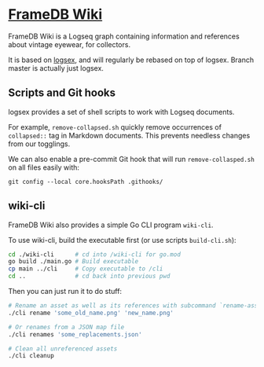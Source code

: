 # [FrameDB Wiki](https://framedb.github.io/wiki)

FrameDB Wiki is a Logseq graph containing information and references
about vintage eyewear, for collectors.

It is based on [logsex](https://github.com/soyart/logsex),
and will regularly be rebased on top of logsex. Branch master
is actually just logsex.

## Scripts and Git hooks

logsex provides a set of shell scripts to work with Logseq documents.

For example, `remove-collapsed.sh` quickly remove occurrences of `collapsed::`
tag in Markdown documents. This prevents needless changes from our togglings.

We can also enable a pre-commit Git hook that will run `remove-collasped.sh`
on all files easily with:

```shell
git config --local core.hooksPath .githooks/
```

## wiki-cli

FrameDB Wiki also provides a simple Go CLI program `wiki-cli`.

To use wiki-cli, build the executable first (or use scripts `build-cli.sh`):

```sh
cd ./wiki-cli      # cd into /wiki-cli for go.mod
go build ./main.go # Build executable
cp main ../cli     # Copy executable to /cli
cd ..              # cd back into previous pwd
```

Then you can just run it to do stuff:

```sh
# Rename an asset as well as its references with subcommand `rename-asset`
./cli rename 'some_old_name.png' 'new_name.png'

# Or renames from a JSON map file
./cli renames 'some_replacements.json'

# Clean all unreferenced assets
./cli cleanup
```
